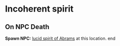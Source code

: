 # Incoherent spirit


## On NPC Death

**Spawn NPC:**  [lucid spirit of Abrams](/npc/111056) at this location.
end